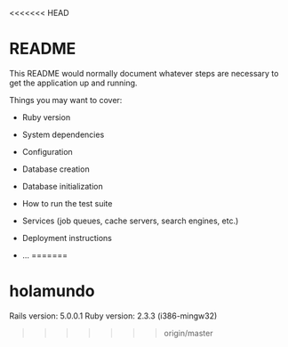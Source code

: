 <<<<<<< HEAD
# README

This README would normally document whatever steps are necessary to get the
application up and running.

Things you may want to cover:

* Ruby version

* System dependencies

* Configuration

* Database creation

* Database initialization

* How to run the test suite

* Services (job queues, cache servers, search engines, etc.)

* Deployment instructions

* ...
=======
# holamundo
Rails version: 5.0.0.1
Ruby version: 2.3.3 (i386-mingw32)
>>>>>>> origin/master

